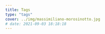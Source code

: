 ```yaml
---
title: Tags
type: "tags"
cover: ../img/massimiliano-morosinotto.jpg
# date: 2021-09-03 18:18:18
---
```

